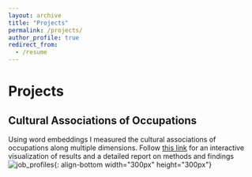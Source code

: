 ```yaml
---
layout: archive
title: "Projects"
permalink: /projects/
author_profile: true
redirect_from:
  - /resume
---
```


# Projects 
## Cultural Associations of Occupations 
Using word embeddings I measured the cultural associations of occupations along multiple dimensions. Follow [this link](https://diego-strassmann.shinyapps.io/Cultural_Associations2/) for an interactive visualization of results and a detailed report on methods and findings
![job_profiles](/diegostrassmann.github.io/images/job_profiles.png){: align-bottom width="300px" height="300px"}






